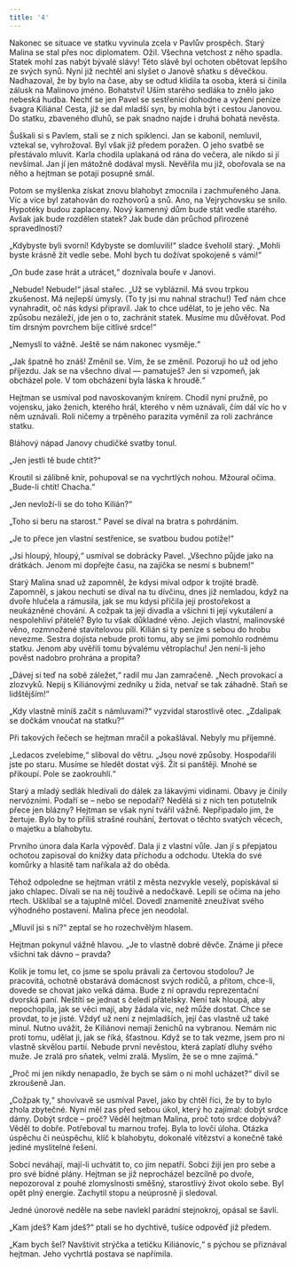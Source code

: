 ```yaml
---
title: '4'
---
```


Nakonec se situace ve statku vyvinula zcela v Pavlův prospěch. Starý Malina se stal přes noc diplomatem. Ožil. Všechna vetchost z něho spadla. Statek mohl zas nabýt bývalé slávy! Této slávě byl ochoten obětovat lepšího ze svých synů. Nyní již nechtěl ani slyšet o Janově sňatku s děvečkou. Nadhazoval, že by bylo na čase, aby se odtud klidila ta osoba, která si činila zálusk na Malinovo jméno. Bohatství! Uším starého sedláka to znělo jako nebeská hudba. Nechť se jen Pavel se sestřenicí dohodne a vyžení peníze švagra Kiliána! Cesta, jíž se dal mladší syn, by mohla být i cestou Janovou. Do statku, zbaveného dluhů, se pak snadno najde i druhá bohatá nevěsta.

Šuškali si s Pavlem, stali se z nich spiklenci. Jan se kabonil, nemluvil, vztekal se, vyhrožoval. Byl však již předem poražen. O jeho svatbě se přestávalo mluvit. Karla chodila uplakaná od rána do večera, ale nikdo si jí nevšímal. Jan jí jen mátožně dodával mysli. Nevěřila mu již, obořovala se na něho a hejtman se potají posupně smál.

Potom se myšlenka získat znovu blahobyt zmocnila i zachmuřeného Jana. Víc a více byl zatahován do rozhovorů a snů. Ano, na Vejrychovsku se snilo. Hypotéky budou zaplaceny. Nový kamenný dům bude stát vedle starého. Avšak jak bude rozdělen statek? Jak bude dán průchod přirozené spravedlnosti?

„Kdybyste byli svorní! Kdybyste se domluvili!“ sladce šveholil starý. „Mohli byste krásně žít vedle sebe. Mohl bych tu dožívat spokojeně s vámi!“

„On bude zase hrát a utrácet,“ doznívala bouře v Janovi.

„Nebude! Nebude!“ jásal stařec. „Už se vybláznil. Má svou trpkou zkušenost. Má nejlepší úmysly. (To ty jsi mu nahnal strachu!) Teď nám chce vynahradit, oč nás kdysi připravil. Jak to chce udělat, to je jeho věc. Na způsobu nezáleží, jde jen o to, zachránit statek. Musíme mu důvěřovat. Pod tím drsným povrchem bije citlivé srdce!“

„Nemyslí to vážně. Ještě se nám nakonec vysměje.“

„Jak špatně ho znáš! Změnil se. Vím, že se změnil. Pozoruji ho už od jeho příjezdu. Jak se na všechno díval — pamatuješ? Jen si vzpomeň, jak obcházel pole. V tom obcházení byla láska k hroudě.“

Hejtman se usmíval pod navoskovaným knírem. Chodil nyní pružně, po vojensku, jako ženich, kterého hrál, kterého v něm uznávali, čím dál víc ho v něm uznávali. Roli ničemy a trpěného parazita vyměnil za roli zachránce statku.

Bláhový nápad Janovy chudičké svatby tonul.

„Jen jestli tě bude chtít?“

Kroutil si zálibně knír, pohupoval se na vychrtlých nohou. Mžoural očima. „Bude-li chtít! Chacha.“

„Jen nevloží-li se do toho Kilián?“

„Toho si beru na starost.“ Pavel se díval na bratra s pohrdáním.

„Je to přece jen vlastní sestřenice, se svatbou budou potíže!“

„Jsi hloupý, hloupý,“ usmíval se dobrácky Pavel. „Všechno půjde jako na drátkách. Jenom mi dopřejte času, na zajíčka se nesmí s bubnem!“

Starý Malina snad už zapomněl, že kdysi míval odpor k trojité bradě. Zapomněl, s jakou nechutí se díval na tu dívčinu, dnes již nemladou, když na dvoře hlučela a rámusila, jak se mu kdysi příčila její prostořekost a neukázněné chování. A cožpak ta její divadla a všichni ti její vykutálení a nespolehliví přátelé? Bylo tu však důkladné věno. Jejich vlastní, malinovské věno, rozmnožené stavitelovou pílí. Kilián si ty peníze s sebou do hrobu nevezme. Sestra dojista nebude proti tomu, aby se jimi pomohlo rodnému statku. Jenom aby uvěřili tomu bývalému větroplachu! Jen není-li jeho pověst nadobro prohrána a propita?

„Dávej si teď na sobě záležet,“ radil mu Jan zamračeně. „Nech provokací a zlozvyků. Nepij s Kiliánovými zedníky u žida, netvař se tak záhadně. Staň se lidštějším!“

„Kdy vlastně míníš začít s námluvami?“ vyzvídal starostlivě otec. „Zdalipak se dočkám vnoučat na statku?“

Při takových řečech se hejtman mračil a pokašlával. Nebyly mu příjemné.

„Ledacos zvelebíme,“ sliboval do větru. „Jsou nové způsoby. Hospodařili jste po staru. Musíme se hledět dostat výš. Žít si panštěji. Mnohé se přikoupí. Pole se zaokrouhlí.“

Starý a mladý sedlák hledívali do dálek za lákavými vidinami. Obavy je činily nervózními. Podaří se – nebo se nepodaří? Nedělá si z nich ten potutelník přece jen blázny? Hejtman se však nyní tvářil vážně. Nepřipadalo jim, že žertuje. Bylo by to příliš strašné rouhání, žertovat o těchto svatých věcech, o majetku a blahobytu.

Prvního února dala Karla výpověď. Dala ji z vlastní vůle. Jan jí s přepjatou ochotou zapisoval do knížky data příchodu a odchodu. Utekla do své komůrky a hlasitě tam naříkala až do oběda.

Téhož odpoledne se hejtman vrátil z města nezvykle veselý, popískával si jako chlapec. Dívali se na něj touživě a nedočkavě. Lepili se očima na jeho rtech. Ušklíbal se a tajuplně mlčel. Dovedl znamenitě zneužívat svého výhodného postavení. Malina přece jen neodolal.

„Mluvil jsi s ní?“ zeptal se ho rozechvělým hlasem.

Hejtman pokynul vážně hlavou. „Je to vlastně dobré děvče. Známe ji přece všichni tak dávno – pravda?

Kolik je tomu let, co jsme se spolu právali za čertovou stodolou? Je pracovitá, ochotně obstarává domácnost svých rodičů, a přitom, chce-li, dovede se chovat jako velká dáma. Bude z ní opravdu reprezentační dvorská paní. Neštítí se jednat s čeledí přátelsky. Není tak hloupá, aby nepochopila, jak se věci mají, aby žádala víc, než může dostat. Chce se provdat, to je jisté. Vždyť už není z nejmladších, její čas vlastně už také minul. Nutno uvážit, že Kiliánovi nemají ženichů na vybranou. Nemám nic proti tomu, udělat ji, jak se říká, šťastnou. Když se to tak vezme, jsem pro ni vlastně skvělou partií. Nebude první nevěstou, která zaplatí dluhy svého muže. Je zralá pro sňatek, velmi zralá. Myslím, že se o mne zajímá.“

„Proč mi jen nikdy nenapadlo, že bych se sám o ni mohl ucházet?“ divil se zkroušeně Jan.

„Cožpak ty,“ shovívavě se usmíval Pavel, jako by chtěl říci, že by to bylo zhola zbytečné. Nyní měl zas před sebou úkol, který ho zajímal: dobýt srdce dámy. Dobýt srdce – proč? Věděl hejtman Malina, proč toto srdce dobývá? Věděl to dobře. Potřeboval tu marnou trofej. Byla to lovčí úloha. Otázka úspěchu či neúspěchu, klíč k blahobytu, dokonalé vítězství a konečně také jediné myslitelné řešení.

Sobci neváhají, mají-li uchvátit to, co jim nepatří. Sobci žijí jen pro sebe a pro své bídné plány. Hejtman se již neprocházel bezcílně po dvoře, nepozoroval z pouhé zlomyslnosti směšný, starostlivý život okolo sebe. Byl opět plný energie. Zachytil stopu a neúprosně ji sledoval.

Jedné únorové neděle na sebe navlekl parádní stejnokroj, opásal se šavlí.

„Kam jdeš? Kam jdeš?“ ptali se ho dychtivě, tušíce odpověď již předem.

„Kam bych šel? Navštívit strýčka a tetičku Kiliánovic,“ s pýchou se přiznával hejtman. Jeho vychrtlá postava se napřímila.
